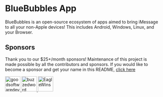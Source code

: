 # BlueBubbles App

BlueBubbles is an open-source ecosystem of apps aimed to bring iMessage to all your non-Apple devices! This includes Android, Windows, Linux, and your Browser.

## Sponsors

Thank you to our $25+/month sponsors! Maintenance of this project is made possible by all the contributors and sponsors. If you would like to become a sponsor and get your name in this README, <a href="https://github.com/sponsors/BlueBubblesApp">click here</a>

<a href="https://github.com/goodsoftwaredev"><img src="https://avatars.githubusercontent.com/u/98376923?v=4" width="50px" alt="goodsoftwaredev" />
<a href="https://github.com/buzzedword"><img src="https://avatars.githubusercontent.com/u/334485?v=4" width="50px" alt="buzzedword" />
<a href="https://github.com/EagleWins"><img src="https://avatars.githubusercontent.com/u/118770802?v=4" width="50px" alt="EagleWins" />
